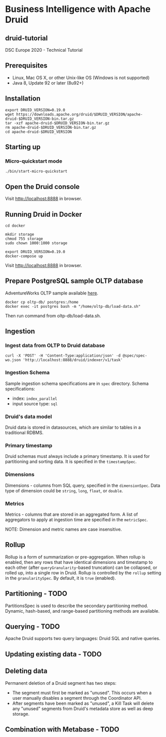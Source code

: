 # Business Intelligence with Apache Druid 
## druid-tutorial
DSC Europe 2020 - Technical Tutorial

## Prerequisites
- Linux, Mac OS X, or other Unix-like OS (Windows is not supported)
- Java 8, Update 92 or later (8u92+)

## Installation
```
export DRUID_VERSION=0.19.0
wget https://downloads.apache.org/druid/$DRUID_VERSION/apache-druid-$DRUID_VERSION-bin.tar.gz
tar -xzf apache-druid-$DRUID_VERSION-bin.tar.gz
rm apache-druid-$DRUID_VERSION-bin.tar.gz
cd apache-druid-$DRUID_VERSION
```

## Starting up
### Micro-quickstart mode
```
./bin/start-micro-quickstart
```

## Open the Druid console
Visit [http://localhost:8888](http://localhost:8888) in browser.

## Running Druid in Docker
```
cd docker

mkdir storage
chmod 755 storage
sudo chown 1000:1000 storage

export DRUID_VERSION=0.19.0
docker-compose up
```
Visit [http://localhost:8888](http://localhost:8888) in browser.

## Prepare PostgreSQL sample OLTP database
AdventureWorks OLTP sample available [here](https://github.com/morenoh149/postgresDBSamples/tree/master/adventureworks).
```
docker cp oltp-db/ postgres:/home
docker exec -it postgres bash -m "/home/oltp-db/load-data.sh"
```
Then run command from oltp-db/load-data.sh.

## Ingestion
### Ingest data from OLTP to Druid database
```
curl -X 'POST' -H 'Content-Type:application/json' -d @spec/spec-wo.json 'http://localhost:8888/druid/indexer/v1/task'
```

### Ingestion Schema
Sample ingestion schema specifications are in `spec` directory.
Schema specifications:
* index: `index_parallel`
* input source type: `sql`

### Druid's data model
Druid data is stored in datasources, which are similar to tables in a traditional RDBMS.

### Primary timestamp
Druid schemas must always include a primary timestamp. It is used for partitioning and sorting data.
It is specified in the `timestampSpec`.

### Dimensions
Dimensions - columns from SQL query, specified in the `dimensionSpec`.
Data type of dimension could be `string`, `long`, `float`, or `double`.

### Metrics
Metrics - columns that are stored in an aggregated form. 
A list of aggregators to apply at ingestion time are specified in the `metricSpec`.

NOTE: Dimension and metric names are case insensitive.

## Rollup
Rollup is a form of summarization or pre-aggregation.
When rollup is enabled, then any rows that have identical dimensions and timestamp to each other (after `queryGranularity`-based truncation) can be collapsed, or rolled up, into a single row in Druid.
Rollup is controlled by the `rollup` setting in the `granularitySpec`. By default, it is `true` (enabled).

## Partitioning - TODO
PartitionsSpec is used to describe the secondary partitioning method.
Dynamic, hash-based, and range-based partitioning methods are available.

## Querying - TODO
Apache Druid supports two query languages: Druid SQL and native queries.

## Updating existing data - TODO

## Deleting data
Permanent deletion of a Druid segment has two steps:
- The segment must first be marked as "unused". This occurs when a user manually disables a segment through the Coordinator API.
- After segments have been marked as "unused", a Kill Task will delete any "unused" segments from Druid's metadata store as well as deep storage.

## Combination with Metabase - TODO
